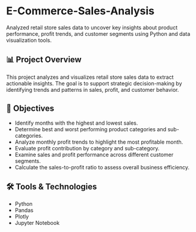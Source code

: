 # E-Commerce-Sales-Analysis

Analyzed retail store sales data to uncover key insights about product performance, profit trends, and customer segments using Python and data visualization tools.

## 📊 Project Overview
This project analyzes and visualizes retail store sales data to extract actionable insights. The goal is to support strategic decision-making by identifying trends and patterns in sales, profit, and customer behavior.

## 🧠 Objectives
- Identify months with the highest and lowest sales.
- Determine best and worst performing product categories and sub-categories.
- Analyze monthly profit trends to highlight the most profitable month.
- Evaluate profit contribution by category and sub-category.
- Examine sales and profit performance across different customer segments.
- Calculate the sales-to-profit ratio to assess overall business efficiency.

## 🛠️ Tools & Technologies
- Python
- Pandas
- Plotly
- Jupyter Notebook

